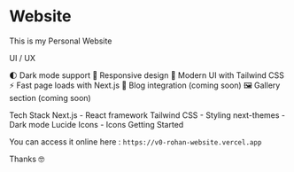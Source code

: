 # Website
This is my Personal Website

UI / UX

🌓 Dark mode support
📱 Responsive design
🎨 Modern UI with Tailwind CSS
⚡ Fast page loads with Next.js
📝 Blog integration (coming soon)
🖼️ Gallery section (coming soon)

Tech Stack
Next.js - React framework
Tailwind CSS - Styling
next-themes - Dark mode
Lucide Icons - Icons
Getting Started

You can access it online here : `https://v0-rohan-website.vercel.app`

Thanks 🤓

